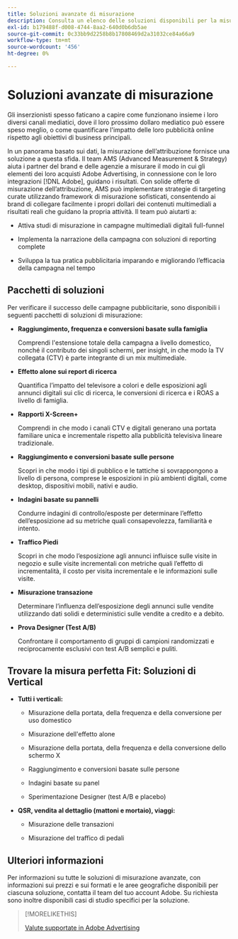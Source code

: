 ```yaml
---
title: Soluzioni avanzate di misurazione
description: Consulta un elenco delle soluzioni disponibili per la misurazione avanzata.
exl-id: b179488f-d008-4744-8aa2-640d0b6db5ae
source-git-commit: 0c33bb9d2258b8b17808469d2a31032ce84a66a9
workflow-type: tm+mt
source-wordcount: '456'
ht-degree: 0%

---
```


# Soluzioni avanzate di misurazione

Gli inserzionisti spesso faticano a capire come funzionano insieme i loro diversi canali mediatici, dove il loro prossimo dollaro mediatico può essere speso meglio, o come quantificare l&#39;impatto delle loro pubblicità online rispetto agli obiettivi di business principali.

In un panorama basato sui dati, la misurazione dell’attribuzione fornisce una soluzione a questa sfida. Il team AMS (Advanced Measurement &amp; Strategy) aiuta i partner del brand e delle agenzie a misurare il modo in cui gli elementi dei loro acquisti Adobe Advertising, in connessione con le loro integrazioni [!DNL Adobe], guidano i risultati. Con solide offerte di misurazione dell’attribuzione, AMS può implementare strategie di targeting curate utilizzando framework di misurazione sofisticati, consentendo ai brand di collegare facilmente i propri dollari dei contenuti multimediali a risultati reali che guidano la propria attività. Il team può aiutarti a:

* Attiva studi di misurazione in campagne multimediali digitali full-funnel

* Implementa la narrazione della campagna con soluzioni di reporting complete

* Sviluppa la tua pratica pubblicitaria imparando e migliorando l’efficacia della campagna nel tempo

## Pacchetti di soluzioni

Per verificare il successo delle campagne pubblicitarie, sono disponibili i seguenti pacchetti di soluzioni di misurazione:

* **Raggiungimento, frequenza e conversioni basate sulla famiglia**

  Comprendi l&#39;estensione totale della campagna a livello domestico, nonché il contributo dei singoli schermi, per insight, in che modo la TV collegata (CTV) è parte integrante di un mix multimediale.

* **Effetto alone sui report di ricerca**

  Quantifica l’impatto del televisore a colori e delle esposizioni agli annunci digitali sui clic di ricerca, le conversioni di ricerca e i ROAS a livello di famiglia.

* **Rapporti X-Screen+**

  Comprendi in che modo i canali CTV e digitali generano una portata familiare unica e incrementale rispetto alla pubblicità televisiva lineare tradizionale.

* **Raggiungimento e conversioni basate sulle persone**

  Scopri in che modo i tipi di pubblico e le tattiche si sovrappongono a livello di persona, comprese le esposizioni in più ambienti digitali, come desktop, dispositivi mobili, nativi e audio.

* **Indagini basate su pannelli**

  Condurre indagini di controllo/esposte per determinare l’effetto dell’esposizione ad su metriche quali consapevolezza, familiarità e intento.

* **Traffico Piedi**

  Scopri in che modo l’esposizione agli annunci influisce sulle visite in negozio e sulle visite incrementali con metriche quali l’effetto di incrementalità, il costo per visita incrementale e le informazioni sulle visite.

* **Misurazione transazione**

  Determinare l’influenza dell’esposizione degli annunci sulle vendite utilizzando dati solidi e deterministici sulle vendite a credito e a debito.

* **Prova Designer (Test A/B)**

  Confrontare il comportamento di gruppi di campioni randomizzati e reciprocamente esclusivi con test A/B semplici e puliti.

## Trovare la misura perfetta Fit: Soluzioni di Vertical

* **Tutti i verticali:**

   * Misurazione della portata, della frequenza e della conversione per uso domestico

   * Misurazione dell&#39;effetto alone

   * Misurazione della portata, della frequenza e della conversione dello schermo X

   * Raggiungimento e conversioni basate sulle persone

   * Indagini basate su panel

   * Sperimentazione Designer (test A/B e placebo)

* **QSR, vendita al dettaglio (mattoni e mortaio), viaggi:**

   * Misurazione delle transazioni

   * Misurazione del traffico di pedali

## Ulteriori informazioni

Per informazioni su tutte le soluzioni di misurazione avanzate, con informazioni sui prezzi e sui formati e le aree geografiche disponibili per ciascuna soluzione, contatta il team del tuo account Adobe. Su richiesta sono inoltre disponibili casi di studio specifici per la soluzione.

>[!MORELIKETHIS]
>
>[Valute supportate in Adobe Advertising](/help/dsp/currency.md)
